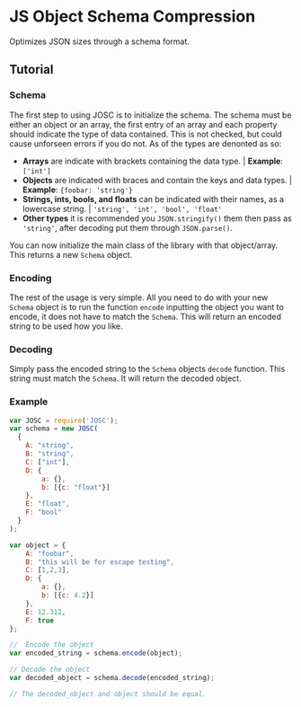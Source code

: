 # JS Object Schema Compression
Optimizes JSON sizes through a schema format.

## Tutorial
### Schema
The first step to using JOSC is to initialize the schema.  The schema must be either an object or an array, the first entry of an array and each property should indicate the type of data contained.  This is not checked, but could cause unforseen errors if you do not.  As of the types are denonted as so:
* **Arrays** are indicate with brackets containing the data type. | **Example**: ```['int']```
* **Objects** are indicated with braces and contain the keys and data types. | **Example**: ```{foobar: 'string'}```
* **Strings, ints, bools, and floats** can be indicated with their names, as a lowercase string. | ```'string', 'int', 'bool', 'float'```
* **Other types** it is recommended you ```JSON.stringify()``` them then pass as ```'string'```, after decoding put them through ```JSON.parse()```.

You can now initialize the main class of the library with that object/array.  This returns a new ```Schema``` object.

### Encoding
The rest of the usage is very simple.  All you need to do with your new ```Schema``` object is to run the function ```encode``` inputting the object you want to encode, it does not have to match the ```Schema```.  This will return an encoded string to be used how you like.

### Decoding
Simply pass the encoded string to the ```Schema``` objects ```decode``` function.  This string must match the ```Schema```.  It will return the decoded object.

### Example
```js
var JOSC = require('JOSC');
var schema = new JOSC(
  {
    A: "string",
    B: "string",
    C: ["int"],
    D: {
        a: {},
        b: [{c: "float"}]
    },
    E: "float",
    F: "bool"
  }
);

var object = {
    A: "foobar",
    B: "this will be for escape testing",
    C: [1,2,3],
    D: {
        a: {},
        b: [{c: 4.2}]
    },
    E: 12.312,
    F: true
};

//  Encode the object
var encoded_string = schema.encode(object);

// Decode the object
var decoded_object = schema.decode(encoded_string);

// The decoded_object and object should be equal.
```
